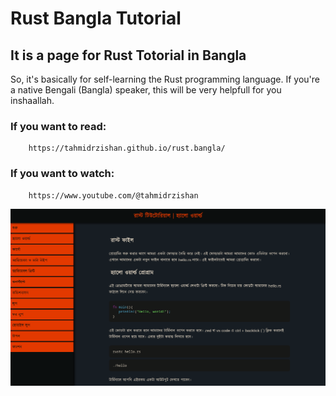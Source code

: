# Rust Bangla Tutorial

## It is a page for Rust Totorial in Bangla

So, it's basically for self-learning the Rust programming language. If you're a native Bengali (Bangla) speaker, this will be very helpfull for you inshaallah.

### If you want to read:
        https://tahmidrzishan.github.io/rust.bangla/

### If you want to watch:
        https://www.youtube.com/@tahmidrzishan

![rust.bangla page](images/readme.png)
